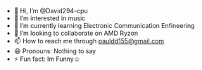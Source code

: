 - 👋 Hi, I’m @David294-cpu
- 👀 I’m interested in music
- 🌱 I’m currently learning Electronic Communication Enfineering
- 💞️ I’m looking to collaborate on AMD Ryzon
- 📫 How to reach me through pauldd155@gmail.com
- 😄 Pronouns: Nothing to say
- ⚡ Fun fact: Im Funny☺️

<!---
David294-cpu/David294-cpu is a ✨ special ✨ repository because its `README.md` (this file) appears on your GitHub profile.
You can click the Preview link to take a look at your changes.
--->
